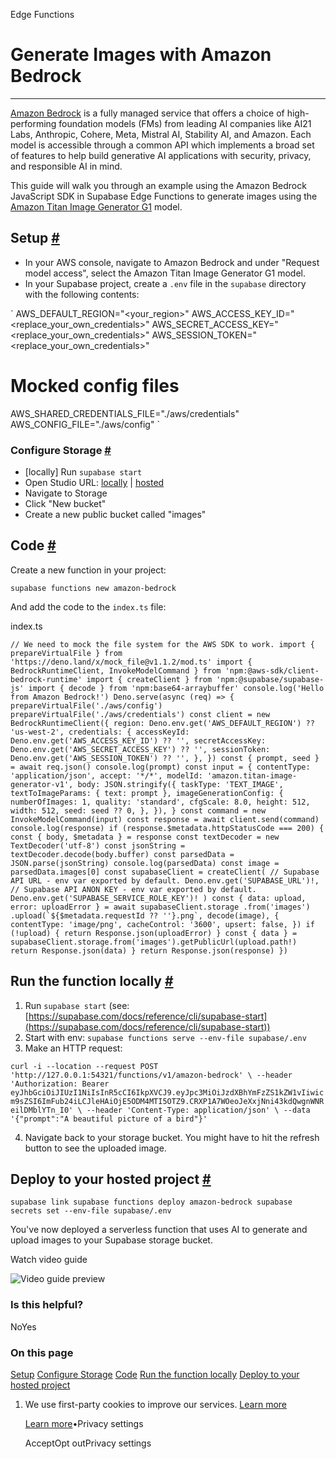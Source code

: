 Edge Functions

# Generate Images with Amazon Bedrock

* * *

[Amazon Bedrock](https://aws.amazon.com/bedrock) is a fully managed service that offers a choice of high-performing foundation models (FMs) from leading AI companies like AI21 Labs, Anthropic, Cohere, Meta, Mistral AI, Stability AI, and Amazon. Each model is accessible through a common API which implements a broad set of features to help build generative AI applications with security, privacy, and responsible AI in mind.

This guide will walk you through an example using the Amazon Bedrock JavaScript SDK in Supabase Edge Functions to generate images using the [Amazon Titan Image Generator G1](https://aws.amazon.com/blogs/machine-learning/use-amazon-titan-models-for-image-generation-editing-and-searching/) model.

## Setup [\#](https://supabase.com/docs/guides/functions/examples/amazon-bedrock-image-generator\#setup)

- In your AWS console, navigate to Amazon Bedrock and under "Request model access", select the Amazon Titan Image Generator G1 model.
- In your Supabase project, create a `.env` file in the `supabase` directory with the following contents:

`
AWS_DEFAULT_REGION="<your_region>"
AWS_ACCESS_KEY_ID="<replace_your_own_credentials>"
AWS_SECRET_ACCESS_KEY="<replace_your_own_credentials>"
AWS_SESSION_TOKEN="<replace_your_own_credentials>"
# Mocked config files
AWS_SHARED_CREDENTIALS_FILE="./aws/credentials"
AWS_CONFIG_FILE="./aws/config"
`

### Configure Storage [\#](https://supabase.com/docs/guides/functions/examples/amazon-bedrock-image-generator\#configure-storage)

- \[locally\] Run `supabase start`
- Open Studio URL: [locally](http://127.0.0.1:54323/project/default/storage/buckets) \| [hosted](https://app.supabase.com/project/_/storage/buckets)
- Navigate to Storage
- Click "New bucket"
- Create a new public bucket called "images"

## Code [\#](https://supabase.com/docs/guides/functions/examples/amazon-bedrock-image-generator\#code)

Create a new function in your project:

`
supabase functions new amazon-bedrock
`

And add the code to the `index.ts` file:

index.ts

``
// We need to mock the file system for the AWS SDK to work.
import { prepareVirtualFile } from 'https://deno.land/x/mock_file@v1.1.2/mod.ts'
import { BedrockRuntimeClient, InvokeModelCommand } from 'npm:@aws-sdk/client-bedrock-runtime'
import { createClient } from 'npm:@supabase/supabase-js'
import { decode } from 'npm:base64-arraybuffer'
console.log('Hello from Amazon Bedrock!')
Deno.serve(async (req) => {
prepareVirtualFile('./aws/config')
prepareVirtualFile('./aws/credentials')
const client = new BedrockRuntimeClient({
    region: Deno.env.get('AWS_DEFAULT_REGION') ?? 'us-west-2',
    credentials: {
      accessKeyId: Deno.env.get('AWS_ACCESS_KEY_ID') ?? '',
      secretAccessKey: Deno.env.get('AWS_SECRET_ACCESS_KEY') ?? '',
      sessionToken: Deno.env.get('AWS_SESSION_TOKEN') ?? '',
    },
})
const { prompt, seed } = await req.json()
console.log(prompt)
const input = {
    contentType: 'application/json',
    accept: '*/*',
    modelId: 'amazon.titan-image-generator-v1',
    body: JSON.stringify({
      taskType: 'TEXT_IMAGE',
      textToImageParams: { text: prompt },
      imageGenerationConfig: {
        numberOfImages: 1,
        quality: 'standard',
        cfgScale: 8.0,
        height: 512,
        width: 512,
        seed: seed ?? 0,
      },
    }),
}
const command = new InvokeModelCommand(input)
const response = await client.send(command)
console.log(response)
if (response.$metadata.httpStatusCode === 200) {
    const { body, $metadata } = response
    const textDecoder = new TextDecoder('utf-8')
    const jsonString = textDecoder.decode(body.buffer)
    const parsedData = JSON.parse(jsonString)
    console.log(parsedData)
    const image = parsedData.images[0]
    const supabaseClient = createClient(
      // Supabase API URL - env var exported by default.
      Deno.env.get('SUPABASE_URL')!,
      // Supabase API ANON KEY - env var exported by default.
      Deno.env.get('SUPABASE_SERVICE_ROLE_KEY')!
    )
    const { data: upload, error: uploadError } = await supabaseClient.storage
      .from('images')
      .upload(`${$metadata.requestId ?? ''}.png`, decode(image), {
        contentType: 'image/png',
        cacheControl: '3600',
        upsert: false,
      })
    if (!upload) {
      return Response.json(uploadError)
    }
    const { data } = supabaseClient.storage.from('images').getPublicUrl(upload.path!)
    return Response.json(data)
}
return Response.json(response)
})
``

## Run the function locally [\#](https://supabase.com/docs/guides/functions/examples/amazon-bedrock-image-generator\#run-the-function-locally)

1. Run `supabase start` (see: [https://supabase.com/docs/reference/cli/supabase-start](https://supabase.com/docs/reference/cli/supabase-start))
2. Start with env: `supabase functions serve --env-file supabase/.env`
3. Make an HTTP request:

`
curl -i --location --request POST 'http://127.0.0.1:54321/functions/v1/amazon-bedrock' \
    --header 'Authorization: Bearer eyJhbGciOiJIUzI1NiIsInR5cCI6IkpXVCJ9.eyJpc3MiOiJzdXBhYmFzZS1kZW1vIiwicm9sZSI6ImFub24iLCJleHAiOjE5ODM4MTI5OTZ9.CRXP1A7WOeoJeXxjNni43kdQwgnWNReilDMblYTn_I0' \
    --header 'Content-Type: application/json' \
    --data '{"prompt":"A beautiful picture of a bird"}'
`

4. Navigate back to your storage bucket. You might have to hit the refresh button to see the uploaded image.

## Deploy to your hosted project [\#](https://supabase.com/docs/guides/functions/examples/amazon-bedrock-image-generator\#deploy-to-your-hosted-project)

`
supabase link
supabase functions deploy amazon-bedrock
supabase secrets set --env-file supabase/.env
`

You've now deployed a serverless function that uses AI to generate and upload images to your Supabase storage bucket.

Watch video guide

![Video guide preview](https://supabase.com/docs/_next/image?url=https%3A%2F%2Fimg.youtube.com%2Fvi%2FKIwN2TmkTlg%2F0.jpg&w=3840&q=75&dpl=dpl_9xAnUGkSbk4dufV62sNRezafXykJ)

### Is this helpful?

NoYes

### On this page

[Setup](https://supabase.com/docs/guides/functions/examples/amazon-bedrock-image-generator#setup) [Configure Storage](https://supabase.com/docs/guides/functions/examples/amazon-bedrock-image-generator#configure-storage) [Code](https://supabase.com/docs/guides/functions/examples/amazon-bedrock-image-generator#code) [Run the function locally](https://supabase.com/docs/guides/functions/examples/amazon-bedrock-image-generator#run-the-function-locally) [Deploy to your hosted project](https://supabase.com/docs/guides/functions/examples/amazon-bedrock-image-generator#deploy-to-your-hosted-project)

1. We use first-party cookies to improve our services. [Learn more](https://supabase.com/privacy#8-cookies-and-similar-technologies-used-on-our-european-services)



   [Learn more](https://supabase.com/privacy#8-cookies-and-similar-technologies-used-on-our-european-services)•Privacy settings





   AcceptOpt outPrivacy settings